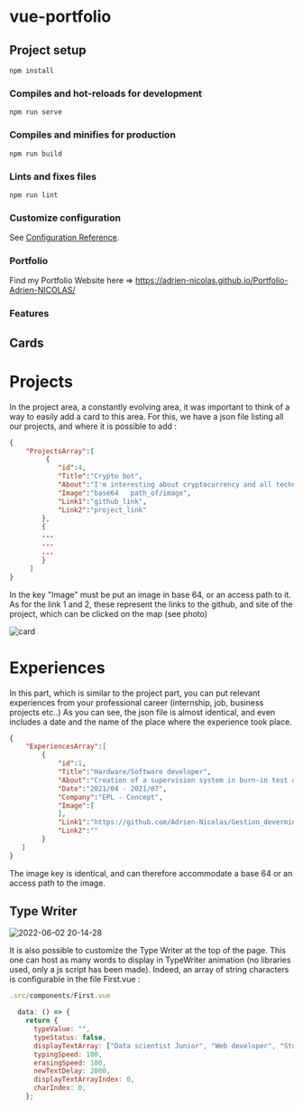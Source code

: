 # vue-portfolio

## Project setup
```
npm install
```

### Compiles and hot-reloads for development
```
npm run serve
```

### Compiles and minifies for production
```
npm run build
```

### Lints and fixes files
```
npm run lint
```

### Customize configuration
See [Configuration Reference](https://cli.vuejs.org/config/).

### 

### Portfolio

Find my Portfolio Website here => https://adrien-nicolas.github.io/Portfolio-Adrien-NICOLAS/

### Features

## Cards

# Projects
In the project area, a constantly evolving area, it was important to think of a way to easily add a card to this area. For this, we have a json file listing all our projects, and where it is possible to add :

```json
{
    "ProjectsArray":[
         {
            "id":4,
            "Title":"Crypto bot",
            "About":"I'm interesting about cryptocurrency and all technologies behind that. I am interested in trading method, and graph analyse. Because I'm in IT                        studies, I wanted to make a script, to do all trades in my place, based on some indicators given by Binance API (biggest exchange of cypto). I'v                      trie to make a prototype to do some oders from RSI and MACD indicators. Next step is to use IA.",
            "Image":"base64   path_of/image",
            "Link1":"github_link",
            "Link2":"project_link"
        },
        {
        ...
        ...
        ...
        }
     ]
}   
```
In the key "Image" must be put an image in base 64, or an access path to it. As for the link 1 and 2, these represent the links to the github, and site of the project, which can be clicked on the map (see photo)

![card](https://user-images.githubusercontent.com/73825898/171697362-cb77f064-df80-4b51-b8a0-045aee0ebfad.png)

# Experiences

In this part, which is similar to the project part, you can put relevant experiences from your professional career (internship, job, business projects etc..)
As you can see, the json file is almost identical, and even includes a date and the name of the place where the experience took place.

```json
{
    "ExperiencesArray":[
        {
            "id":1,
            "Title":"Hardware/Software developer",
            "About":"Creation of a supervision system in burn-in test on LED technology products with Arduino, but also the development of a website allowing the visualization of these data with an administrator space.",
            "Date":"2021/04 - 2021/07",
            "Company":"EPL - Concept",
            "Image":[
            ],
            "Link1":"https://github.com/Adrien-Nicolas/Gestion_deverminage",
            "Link2":""
        }
   ]
}
```

The image key is identical, and can therefore accommodate a base 64 or an access path to the image.

## Type Writer 

![2022-06-02 20-14-28](https://user-images.githubusercontent.com/73825898/171698741-a7507c6c-cda5-497e-ab3e-684bec153fd4.gif)

It is also possible to customize the Type Writer at the top of the page. This one can host as many words to display in TypeWriter animation (no libraries used, only a js script has been made). 
Indeed, an array of string characters is configurable in the file First.vue :

```javascript
.src/components/First.vue

  data: () => {
    return {
      typeValue: "",
      typeStatus: false,
      displayTextArray: ["Data scientist Junior", "Web developer", "Student" ],
      typingSpeed: 100,
      erasingSpeed: 100,
      newTextDelay: 2000,
      displayTextArrayIndex: 0,
      charIndex: 0,
    };
```

